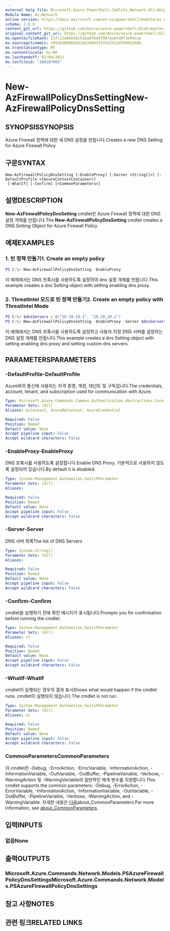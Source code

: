 ```yaml
---
external help file: Microsoft.Azure.PowerShell.Cmdlets.Network.dll-Help.xml
Module Name: Az.Network
online version: https://docs.microsoft.com/en-us/powershell/module/az.network/new-azfirewallpolicydnssetting
schema: 2.0.0
content_git_url: https://github.com/Azure/azure-powershell/blob/master/src/Network/Network/help/New-AzFirewallPolicyDnsSetting.md
original_content_git_url: https://github.com/Azure/azure-powershell/blob/master/src/Network/Network/help/New-AzFirewallPolicyDnsSetting.md
ms.openlocfilehash: 137c12a8de58c5daa8fbd3f997aa6fd8f3e04caa
ms.sourcegitcommit: c05d3d669b5631e526841f47b22513d78495350b
ms.translationtype: MT
ms.contentlocale: ko-KR
ms.lasthandoff: 02/09/2021
ms.locfileid: "100187065"
---
```

# <span data-ttu-id="4869e-101">New-AzFirewallPolicyDnsSetting</span><span class="sxs-lookup"><span data-stu-id="4869e-101">New-AzFirewallPolicyDnsSetting</span></span>

## <span data-ttu-id="4869e-102">SYNOPSIS</span><span class="sxs-lookup"><span data-stu-id="4869e-102">SYNOPSIS</span></span>
<span data-ttu-id="4869e-103">Azure Firewall 정책에 대한 새 DNS 설정을 만듭니다.</span><span class="sxs-lookup"><span data-stu-id="4869e-103">Creates a new DNS Setting for Azure Firewall Policy</span></span>

## <span data-ttu-id="4869e-104">구문</span><span class="sxs-lookup"><span data-stu-id="4869e-104">SYNTAX</span></span>

```
New-AzFirewallPolicyDnsSetting [-EnableProxy] [-Server <String[]>] [-DefaultProfile <IAzureContextContainer>]
 [-WhatIf] [-Confirm] [<CommonParameters>]
```

## <span data-ttu-id="4869e-105">설명</span><span class="sxs-lookup"><span data-stu-id="4869e-105">DESCRIPTION</span></span>
<span data-ttu-id="4869e-106">**New-AzFirewallPolicyDnsSetting** cmdlet은 Azure Firewall 정책에 대한 DNS 설정 개체를 만듭니다.</span><span class="sxs-lookup"><span data-stu-id="4869e-106">The **New-AzFirewallPolicyDnsSetting** cmdlet creates a DNS Setting Object for Azure Firewall Policy</span></span>

## <span data-ttu-id="4869e-107">예제</span><span class="sxs-lookup"><span data-stu-id="4869e-107">EXAMPLES</span></span>

### <span data-ttu-id="4869e-108">1. 빈 정책 만들기</span><span class="sxs-lookup"><span data-stu-id="4869e-108">1. Create an empty policy</span></span>
```powershell
PS C:\> New-AzFirewallPolicyDnsSetting -EnableProxy
```

<span data-ttu-id="4869e-109">이 예제에서는 DNS 프록시를 사용하도록 설정하여 dns 설정 개체를 만듭니다.</span><span class="sxs-lookup"><span data-stu-id="4869e-109">This example creates a dns Setting object with setting enabling dns proxy.</span></span>

### <span data-ttu-id="4869e-110">2. ThreatIntel 모드로 빈 정책 만들기</span><span class="sxs-lookup"><span data-stu-id="4869e-110">2. Create an empty policy with ThreatIntel Mode</span></span>
```powershell
PS C:\> $dnsServers = @("10.10.10.1", "20.20.20.2")
PS C:\> New-AzFirewallPolicyDnsSetting -EnableProxy -Server $dnsServers
```

<span data-ttu-id="4869e-111">이 예제에서는 DNS 프록시를 사용하도록 설정하고 사용자 지정 DNS 서버를 설정하는 DNS 설정 개체를 만듭니다.</span><span class="sxs-lookup"><span data-stu-id="4869e-111">This example creates a dns Setting object with setting enabling dns proxy and setting custom dns servers.</span></span>

## <span data-ttu-id="4869e-112">PARAMETERS</span><span class="sxs-lookup"><span data-stu-id="4869e-112">PARAMETERS</span></span>

### <span data-ttu-id="4869e-113">-DefaultProfile</span><span class="sxs-lookup"><span data-stu-id="4869e-113">-DefaultProfile</span></span>
<span data-ttu-id="4869e-114">Azure와의 통신에 사용되는 자격 증명, 계정, 테넌트 및 구독입니다.</span><span class="sxs-lookup"><span data-stu-id="4869e-114">The credentials, account, tenant, and subscription used for communication with Azure.</span></span>

```yaml
Type: Microsoft.Azure.Commands.Common.Authentication.Abstractions.Core.IAzureContextContainer
Parameter Sets: (All)
Aliases: AzContext, AzureRmContext, AzureCredential

Required: False
Position: Named
Default value: None
Accept pipeline input: False
Accept wildcard characters: False
```

### <span data-ttu-id="4869e-115">-EnableProxy</span><span class="sxs-lookup"><span data-stu-id="4869e-115">-EnableProxy</span></span>
<span data-ttu-id="4869e-116">DNS 프록시를 사용하도록 설정합니다.</span><span class="sxs-lookup"><span data-stu-id="4869e-116">Enable DNS Proxy.</span></span>
<span data-ttu-id="4869e-117">기본적으로 사용하지 않도록 설정되어 있습니다.</span><span class="sxs-lookup"><span data-stu-id="4869e-117">By default it is disabled.</span></span>

```yaml
Type: System.Management.Automation.SwitchParameter
Parameter Sets: (All)
Aliases:

Required: False
Position: Named
Default value: None
Accept pipeline input: False
Accept wildcard characters: False
```

### <span data-ttu-id="4869e-118">-Server</span><span class="sxs-lookup"><span data-stu-id="4869e-118">-Server</span></span>
<span data-ttu-id="4869e-119">DNS 서버 목록</span><span class="sxs-lookup"><span data-stu-id="4869e-119">The list of DNS Servers</span></span>

```yaml
Type: System.String[]
Parameter Sets: (All)
Aliases:

Required: False
Position: Named
Default value: None
Accept pipeline input: False
Accept wildcard characters: False
```

### <span data-ttu-id="4869e-120">-Confirm</span><span class="sxs-lookup"><span data-stu-id="4869e-120">-Confirm</span></span>
<span data-ttu-id="4869e-121">cmdlet을 실행하기 전에 확인 메시지가 표시됩니다.</span><span class="sxs-lookup"><span data-stu-id="4869e-121">Prompts you for confirmation before running the cmdlet.</span></span>

```yaml
Type: System.Management.Automation.SwitchParameter
Parameter Sets: (All)
Aliases: cf

Required: False
Position: Named
Default value: None
Accept pipeline input: False
Accept wildcard characters: False
```

### <span data-ttu-id="4869e-122">-WhatIf</span><span class="sxs-lookup"><span data-stu-id="4869e-122">-WhatIf</span></span>
<span data-ttu-id="4869e-123">cmdlet이 실행되는 경우의 결과 표시</span><span class="sxs-lookup"><span data-stu-id="4869e-123">Shows what would happen if the cmdlet runs.</span></span>
<span data-ttu-id="4869e-124">cmdlet이 실행되지 않습니다.</span><span class="sxs-lookup"><span data-stu-id="4869e-124">The cmdlet is not run.</span></span>

```yaml
Type: System.Management.Automation.SwitchParameter
Parameter Sets: (All)
Aliases: wi

Required: False
Position: Named
Default value: None
Accept pipeline input: False
Accept wildcard characters: False
```

### <span data-ttu-id="4869e-125">CommonParameters</span><span class="sxs-lookup"><span data-stu-id="4869e-125">CommonParameters</span></span>
<span data-ttu-id="4869e-126">이 cmdlet은 -Debug, -ErrorAction, -ErrorVariable, -InformationAction, -InformationVariable, -OutVariable, -OutBuffer, -PipelineVariable, -Verbose, -WarningAction 및 -WarningVariable의 일반적인 매개 변수를 지원합니다.</span><span class="sxs-lookup"><span data-stu-id="4869e-126">This cmdlet supports the common parameters: -Debug, -ErrorAction, -ErrorVariable, -InformationAction, -InformationVariable, -OutVariable, -OutBuffer, -PipelineVariable, -Verbose, -WarningAction, and -WarningVariable.</span></span> <span data-ttu-id="4869e-127">자세한 내용은 [다음](http://go.microsoft.com/fwlink/?LinkID=113216)about_CommonParameters.</span><span class="sxs-lookup"><span data-stu-id="4869e-127">For more information, see [about_CommonParameters](http://go.microsoft.com/fwlink/?LinkID=113216).</span></span>

## <span data-ttu-id="4869e-128">입력</span><span class="sxs-lookup"><span data-stu-id="4869e-128">INPUTS</span></span>

### <span data-ttu-id="4869e-129">없음</span><span class="sxs-lookup"><span data-stu-id="4869e-129">None</span></span>

## <span data-ttu-id="4869e-130">출력</span><span class="sxs-lookup"><span data-stu-id="4869e-130">OUTPUTS</span></span>

### <span data-ttu-id="4869e-131">Microsoft.Azure.Commands.Network.Models.PSAzureFirewallPolicyDnsSettings</span><span class="sxs-lookup"><span data-stu-id="4869e-131">Microsoft.Azure.Commands.Network.Models.PSAzureFirewallPolicyDnsSettings</span></span>

## <span data-ttu-id="4869e-132">참고 사항</span><span class="sxs-lookup"><span data-stu-id="4869e-132">NOTES</span></span>

## <span data-ttu-id="4869e-133">관련 링크</span><span class="sxs-lookup"><span data-stu-id="4869e-133">RELATED LINKS</span></span>
